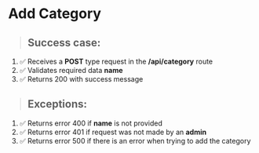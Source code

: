 # Add Category

> ## Success case:
1. ✅ Receives a **POST** type request in the **/api/category** route
2. ✅ Validates required data **name**
3. ✅ Returns 200 with success message

> ## Exceptions:
1. ✅ Returns error 400 if **name** is not provided
2. ✅ Returns error 401 if request was not made by an **admin**
3. ✅ Returns error 500 if there is an error when trying to add the category

